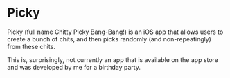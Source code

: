 # Picky

Picky (full name Chitty Picky Bang-Bang!) is an iOS app that allows users to create a bunch of chits, and then picks randomly (and non-repeatingly) from these chits. 

This is, surprisingly, not currently an app that is available on the app store and was developed by me for a birthday party.
